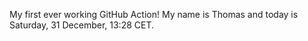 My first ever working GitHub Action!
My name is Thomas and today is Saturday, 31 December, 13:28 CET. 
